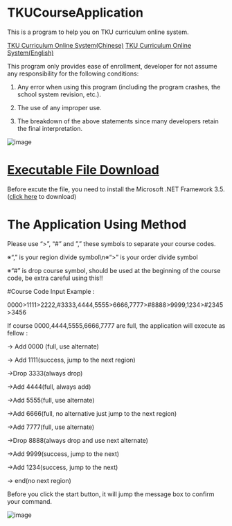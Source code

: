 # TKUCourseApplication
This is a program to help you on TKU curriculum online system.

[TKU Curriculum Online System(Chinese)](http://www.ais.tku.edu.tw/elecos/)  [TKU Curriculum Online System(English)](http://www.ais.tku.edu.tw/EleCos_English/loginE.aspx)

This program only provides ease of enrollment, developer for not assume any responsibility for the following conditions:

1. Any error when using this program (including the program crashes, the school system revision, etc.).

2. The use of any improper use.

3. The breakdown of the above statements since many developers retain the final interpretation.

![image](http://i.imgur.com/iXwweYR.png)

# [Executable File Download](https://sourceforge.net/projects/tkucourseapplication/files/latest/download)

Before excute the file, you need to install the Microsoft .NET Framework 3.5.([click here](https://www.microsoft.com/en-us/download/details.aspx?id=21) to download)

# The Application Using Method

Please use “>”, “#” and ”,” these symbols to separate your course codes.

※“,” is your region divide symbol\n※“>” is your order divide symbol

※“#” is drop course symbol, should be used at the beginning of the course code, be extra careful using this!!

#Course Code Input Example : 

0000>1111>2222,#3333,4444,5555>6666,7777>#8888>9999,1234>#2345>3456

If course 0000,4444,5555,6666,7777 are full, the application will execute as fellow :

-> Add 0000 (full, use alternate) 

-> Add 1111(success, jump to the next region)

->Drop 3333(always drop)

->Add 4444(full, always add)

->Add 5555(full, use alternate)

->Add 6666(full, no alternative just jump to the next region)

->Add 7777(full, use alternate)

->Drop 8888(always drop and use next alternate)

->Add 9999(success, jump to the next)

->Add 1234(success, jump to the next)

-> end(no next region)

Before you click the start button, it will jump the message box to confirm your command.

![image](http://i.imgur.com/dlO2tEw.png)
